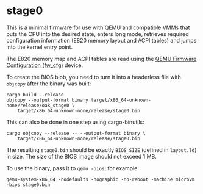 # stage0

This is a minimal firmware for use with QEMU and compatible VMMs that puts the
CPU into the desired state, enters long mode, retrieves required configuration
information (E820 memory layout and ACPI tables) and jumps into the kernel entry
point.

The E820 memory map and ACPI tables are read using the
[QEMU Firmware Configuration (fw_cfg)](https://www.qemu.org/docs/master/specs/fw_cfg.html)
device.

To create the BIOS blob, you need to turn it into a headerless file with
`objcopy` after the binary was built:

```shell
cargo build --release
objcopy --output-format binary target/x86_64-unknown-none/release/oak_stage0 \
    target/x86_64-unknown-none/release/stage0.bin
```

This can also be done in one step using cargo-binutils:

```shell
cargo objcopy --release -- --output-format binary \
    target/x86_64-unknown-none/release/stage0.bin
```

The resulting `stage0.bin` should be exactly `BIOS_SIZE` (defined in
`layout.ld`) in size. The size of the BIOS image should not exceed 1 MB.

To use the binary, pass it to `qemu -bios`; for example:

```shell
qemu-system-x86_64 -nodefaults -nographic -no-reboot -machine microvm -bios stage0.bin
```
